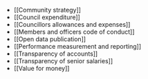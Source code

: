 - [[Community strategy]]
- [[Council  expenditure]]
- [[Councillors allowances and expenses]]
- [[Members and officers code of conduct]]
- [[Open data publication]]
- [[Performance measurement and reporting]]
- [[Transparency of accounts]]
- [[Transparency of senior salaries]]
- [[Value for money]]
